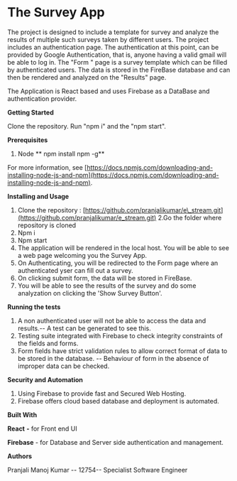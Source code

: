 # The Survey App

The project is designed to include a template for survey and analyze the results of multiple such surveys taken by different users. The project includes an authentication page. The authentication at this point, can be provided by Google Authentication, that is, anyone having a valid gmail will be able to log in. The &quot;Form &quot; page is a survey template which can be filled by authenticated users. The data is stored in the FireBase database and can then be rendered and analyzed on the &quot;Results&quot; page.

The Application is React based and uses Firebase as a DataBase and authentication provider.

**Getting Started**

Clone the repository. Run &quot;npm i&quot; and the &quot;npm start&quot;.

**Prerequisites**

1. Node ** npm install npm -g**

For more information, see [https://docs.npmjs.com/downloading-and-installing-node-js-and-npm](https://docs.npmjs.com/downloading-and-installing-node-js-and-npm).

**Installing  and Usage**

1. Clone the repository : [https://github.com/pranjalikumar/e\_stream.git](https://github.com/pranjalikumar/e_stream.git)
2.Go the folder where repository is cloned
  1. Npm i
  2. Npm start
3. The application will be rendered in the local host. You will be able to see a web page welcoming you the Survey App.
4. On Authenticating, you will be redirected to the Form page where an authenticated yser can fill out a survey.
5. On clicking submit form, the data will be stored in FireBase.
6. You will be able to see the results of the survey and do some analyzation on clicking the &#39;Show Survey Button&#39;.



**Running the tests**

1. A non authenticated user will not be able to access the data and results.-- A test can be generated to see this.
2. Testing suite integrated with Firebase to check integrity constraints of the fields and forms.
3. Form fields have strict validation rules to allow correct format of data to be stored in the database. -- Behaviour of form in the absence of improper data can be checked.

**Security and Automation**

1. Using Firebase to  provide fast and Secured Web Hosting.
2. Firebase offers cloud based database and deployment is automated.

**Built With**

**React**  **-** for Front end UI

**Firebase** - for Database and Server side authentication and management.

**Authors**

Pranjali Manoj Kumar -- 12754-- Specialist Software Engineer

